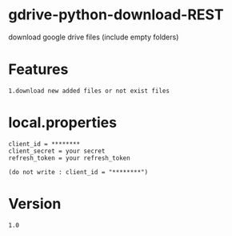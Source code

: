 # gdrive-python-download-REST
download google drive files (include empty folders)
# Features
    1.download new added files or not exist files
# local.properties        
    client_id = ********
    client_secret = your secret
    refresh_token = your refresh_token

    (do not write : client_id = "********")
# Version
    1.0
